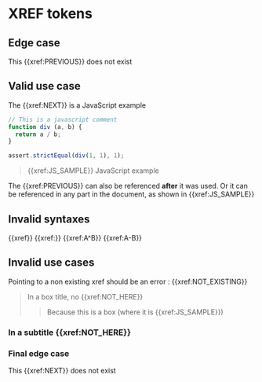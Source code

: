 # XREF tokens

## Edge case

This {{xref:PREVIOUS}} does not exist

## Valid use case

The {{xref:NEXT}} is a JavaScript example

```javascript
// This is a javascript comment
function div (a, b) {
  return a / b;
}

assert.strictEqual(div(1, 1), 1);
```

> {{xref:JS_SAMPLE}} JavaScript example

The {{xref:PREVIOUS}} can also be referenced **after** it was used.
Or it can be referenced in any part in the document, as shown in {{xref:JS_SAMPLE}}

## Invalid syntaxes

{{xref}}
{{xref:}}
{{xref:A^B}}
{{xref:A-B}}

## Invalid use cases

Pointing to a non existing xref should be an error : {{xref:NOT_EXISTING}}

> In a box title, no {{xref:NOT_HERE}}
>> Because this is a box (where it is {{xref:JS_SAMPLE}})

### In a subtitle {{xref:NOT_HERE}}

### Final edge case

This {{xref:NEXT}} does not exist
